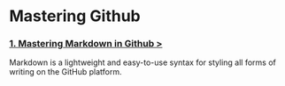 # Mastering Github

### [ 1. Mastering Markdown in Github > ][e73eed3b]

  [e73eed3b]: https://guides.github.com/features/mastering-markdown/ "Link"

Markdown is a lightweight and easy-to-use syntax for styling all forms of writing on the GitHub platform.

